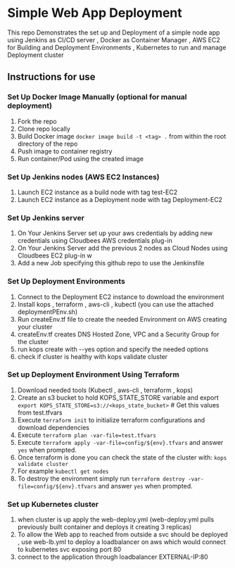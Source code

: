 # Simple Web App Deployment

This repo Demonstrates the set up and Deployment of a simple node app using Jenkins as CI/CD server , Docker as Container Manager , AWS EC2 for Building and Deployment Environments , Kubernetes to run and manage Deployment cluster


## Instructions for use

### Set Up Docker Image Manually (optional for manual deployment)
1. Fork the repo
2. Clone repo locally
3. Build Docker image `docker image build -t <tag> .` from within the root directory of the repo
4. Push image to container registry
5. Run container/Pod using the created image

### Set Up Jenkins nodes (AWS EC2 Instances)
1. Launch EC2 instance as a build node with tag test-EC2
2. Launch EC2 instance as a Deployment node with tag Deployment-EC2

### Set Up Jenkins server
1. On Your Jenkins Server set up your aws credentials by adding new credentials using Cloudbees AWS credentials plug-in
2. On Your Jenkins Server add the previous 2 nodes as Cloud Nodes using Cloudbees EC2 plug-in w
3. Add a new Job specifying this github repo to use the Jenkinsfile

### Set Up Deployment Environments
1. Connect to the Deployment EC2 instance to download the environment
2. Install kops , terraform , aws-cli , kubectl (you can use the attached deploymentPEnv.sh)
3. Run createEnv.tf file to create the needed Environment on AWS creating your cluster
4. createEnv.tf creates DNS Hosted Zone, VPC and a Security Group for the cluster
5. run kops create with --yes option and specify the needed options
6. check if cluster is healthy with kops validate cluster

### Set up Deployment Environment Using Terraform

1. Download needed tools (Kubectl , aws-cli , terraform , kops)
2. Create an s3 bucket to hold KOPS_STATE_STORE variable and export 
   `export KOPS_STATE_STORE=s3://<kops_state_bucket>` # Get this values from test.tfvars
3. Execute `terraform init` to initialize terraform configurations and download dependencies
4. Execute `terraform plan -var-file=test.tfvars`
5. Execute `terraform apply -var-file=config/${env}.tfvars` and answer `yes` when prompted.
6. Once terraform is done you can check the state of the cluster with: `kops validate cluster`
8. For example `kubectl get nodes` 
9. To destroy the environment simply run `terraform destroy -var-file=config/${env}.tfvars` and answer `yes` when prompted.

### Set up Kubernetes cluster
1. when cluster is up apply the web-deploy.yml (web-deploy.yml pulls previously built container and deploys it creating 3 replicas)
2. To allow the Web app to reached from outside a svc should be deployed , use web-lb.yml to deploy a loadbalancer on aws which would connect to kubernetes svc exposing port 80
3. connect to the application through loadbalancer EXTERNAL-IP:80
